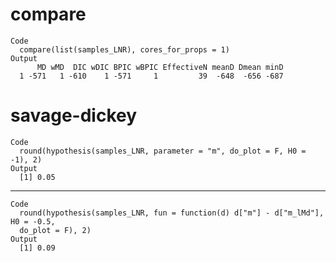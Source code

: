 # compare

    Code
      compare(list(samples_LNR), cores_for_props = 1)
    Output
          MD wMD  DIC wDIC BPIC wBPIC EffectiveN meanD Dmean minD
      1 -571   1 -610    1 -571     1         39  -648  -656 -687

# savage-dickey

    Code
      round(hypothesis(samples_LNR, parameter = "m", do_plot = F, H0 = -1), 2)
    Output
      [1] 0.05

---

    Code
      round(hypothesis(samples_LNR, fun = function(d) d["m"] - d["m_lMd"], H0 = -0.5,
      do_plot = F), 2)
    Output
      [1] 0.09

